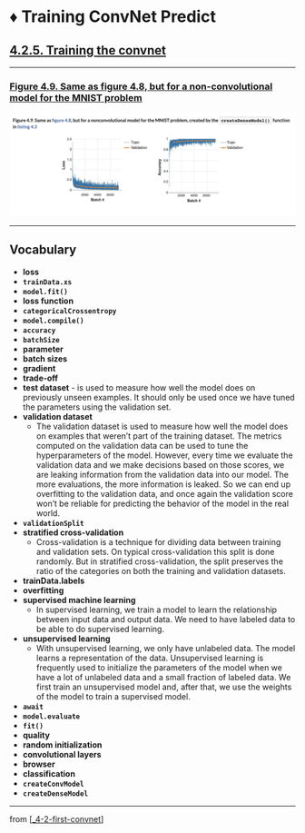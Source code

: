 # ♦️ Training ConvNet Predict

## [**4.2.5.** Training the convnet](https://livebook.manning.com/book/deep-learning-with-javascript/chapter-4/73)

---

### [**Figure 4.9.** Same as figure 4.8, but for a non-convolutional model for the MNIST problem](https://livebook.manning.com/book/deep-learning-with-javascript/chapter-4/ch04fig09)

<img src="../../../assets/figures/Figure_4-9.png">

---

## **Vocabulary**

- <b>loss</b>
- <b>`trainData.xs`</b>
- <b>`model.fit()`</b>
- <b>loss function</b>
- <b>`categoricalCrossentropy`</b>
- <b>`model.compile()`</b>
- <b>`accuracy`</b>
- <b>`batchSize`</b>
- <b>parameter</b>
- <b>batch sizes</b>
- <b>gradient</b>
- <b>trade-off</b>
- <b>test dataset</b> - is used to measure how well the model does on previously unseen examples. It should only be used once we have tuned the parameters using the validation set.
- <b>validation dataset</b>
  - The validation dataset is used to measure how well the model does on examples that weren’t part of the training dataset. The metrics computed on the validation data can be used to tune the hyperparameters of the model. However, every time we evaluate the validation data and we make decisions based on those scores, we are leaking information from the validation data into our model. The more evaluations, the more information is leaked. So we can end up overfitting to the validation data, and once again the validation score won’t be reliable for predicting the behavior of the model in the real world.
- <b>`validationSplit`</b>
- <b>stratified cross-validation</b>
  - Cross-validation is a technique for dividing data between training and validation sets. On typical cross-validation this split is done randomly. But in stratified cross-validation, the split preserves the ratio of the categories on both the training and validation datasets.
- <b>trainData.labels</b>
- <b>overfitting</b>
- <b>supervised machine learning</b>
  - In supervised learning, we train a model to learn the relationship between input data and output data. We need to have labeled data to be able to do supervised learning.
- <b>unsupervised learning</b>
  - With unsupervised learning, we only have unlabeled data. The model learns a representation of the data. Unsupervised learning is frequently used to initialize the parameters of the model when we have a lot of unlabeled data and a small fraction of labeled data. We first train an unsupervised model and, after that, we use the weights of the model to train a supervised model.
- <b>`await`</b>
- <b>`model.evaluate`</b>
- <b>`fit()`</b>
- <b>quality</b>
- <b>random initialization</b>
- <b>convolutional layers</b>
- <b>browser</b>
- <b>classification</b>
- <b>`createConvModel`</b>
- <b>`createDenseModel`</b>

<link rel="stylesheet" type="text/css" media="all" href="../../../assets/css/custom.css" />

---

from [[_4-2-first-convnet]]

[//begin]: # "Autogenerated link references for markdown compatibility"
[_4-2-first-convnet]: _4-2-first-convnet.md "♦️ First ConvNet"
[//end]: # "Autogenerated link references"
